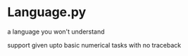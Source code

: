 # Language.py
a language you won't understand


support given upto basic numerical tasks
with no traceback


